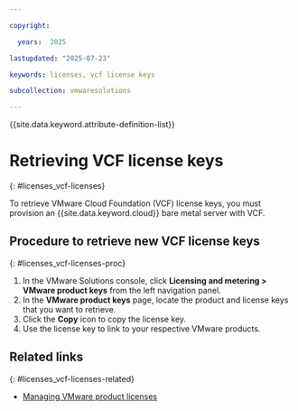 ```yaml
---

copyright:

  years:  2025

lastupdated: "2025-07-23"

keywords: licenses, vcf license keys

subcollection: vmwaresolutions

---
```


{{site.data.keyword.attribute-definition-list}}

# Retrieving VCF license keys
{: #licenses_vcf-licenses}

To retrieve VMware Cloud Foundation (VCF) license keys, you must provision an {{site.data.keyword.cloud}} bare metal server with VCF.

## Procedure to retrieve new VCF license keys
{: #licenses_vcf-licenses-proc}

1. In the VMware Solutions console, click **Licensing and metering > VMware product keys** from the left navigation panel.
2. In the **VMware product keys** page, locate the product and license keys that you want to retrieve.
3. Click the **Copy** icon to copy the license key.
4. Use the license key to link to your respective VMware products.



## Related links
{: #licenses_vcf-licenses-related}

* [Managing VMware product licenses](/docs/vmwaresolutions?topic=vmwaresolutions-licensing_manage)
